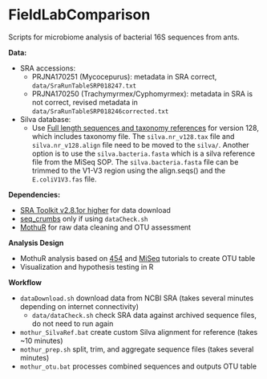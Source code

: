 # FieldLabComparison

Scripts for microbiome analysis of bacterial 16S sequences from ants.

**Data:** 
* SRA accessions:
	* PRJNA170251 (Mycocepurus): metadata in SRA correct, `data/SraRunTableSRP018247.txt`
	* PRJNA170250 (Trachymyrmex/Cyphomyrmex): metadata in SRA is not correct, revised metadata in `data/SraRunTableSRP018246corrected.txt` 
* Silva database:
	* Use [Full length sequences and taxonomy references](https://www.mothur.org/wiki/Silva_reference_files) for version 128, which includes taxonomy file. The `silva.nr_v128.tax` file and `silva.nr_v128.align` file need to be moved to the `silva/`. Another option is to use the `silva.bacteria.fasta` which is a silva reference file from the MiSeq SOP. The `silva.bacteria.fasta` file can be trimmed to the V1-V3 region using the align.seqs() and the `E.coliV1V3.fas` file.

**Dependencies:**
* [SRA Toolkit v2.8.1or higher](https://github.com/ncbi/sra-tools) for data download
* [seq_crumbs](https://bioinf.comav.upv.es/seq_crumbs/) only if using `dataCheck.sh` 
* [MothuR](https://mothur.org/wiki/Download_mothur) for raw data cleaning and OTU assessment

**Analysis Design**
* MothuR analysis based on [454](https://www.mothur.org/wiki/454_SOP) and [MiSeq](https://www.mothur.org/wiki/MiSeq_SOP) tutorials to create OTU table
* Visualization and hypothesis testing in R

**Workflow**
* `dataDownload.sh` download data from NCBI SRA (takes several minutes depending on internet connectivity)
	* `data/dataCheck.sh` check SRA data against archived sequence files, do not need to run again
* `mothur_SilvaRef.bat` create custom Silva alignment for reference (takes ~10 minutes)
* `mothur_prep.sh` split, trim, and aggregate sequence files (takes several minutes)
* `mothur_otu.bat` processes combined sequences and outputs OTU table
